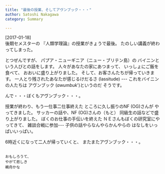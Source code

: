 ```yaml
---
title: "最後の授業、そしてアヴンブック・・・"
author: Satoshi Nakagawa
category: Summary

---
```


[2017-01-18]  
 後期セメスターの
『人類学理論』の授業がきょうで最後。
たのしい講義が終わってしまった。

 とつぜんですが、
パプア・ニューギニア（ニュー・ブリテン島）の
バイニンという人びとの話をします。
人々があなたの家にあつまって、
いっしょにご飯を食べて、
おおいに盛り上がりました。
そして、お客さんたちが帰っていきます。
一人とり残されたあなたが感じるけだるさ (lassitude)
--- これをバイニンの人たちは
アヴンブック (_awumbuk_')というのだ
そうです。

 んで・・・ぼくもアヴンブック・・・。

<!--more-->

 授業が終わり、もう一仕事二仕事終えた
ところに久し振りのNF (OG)さんが
やってきました。
サッカーの話や、NF (OG)さんの（もと）
同級生の話などで盛り上がりました。
ぼくのお仕事の手伝いを終えた
ＮＥさんもぼくの研究室にやってきて、
雑談合戦に参加---
子供の話やらなんやらかんやらの
はなしをいっぱいいっぱい。

 6時近くになって二人が帰っていくと、
またまたアヴンブック・・・。

```

おもしろうて、
やがて悲しき
鵜舟かな

```

